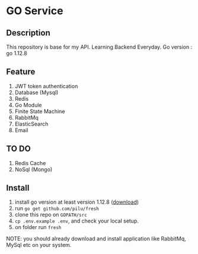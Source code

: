 # GO Service
## Description

This repository is base for my API.
Learning Backend Everyday.
Go version : go 1.12.8

## Feature
1. JWT token authentication
1. Database (Mysql)
1. Redis
1. Go Module
1. Finite State Machine
1. RabbitMq
1. ElasticSearch
1. Email

## TO DO
1. Redis Cache
1. NoSql (Mongo)

## Install
1. install go version at least version 1.12.8 ([download](https://golang.org/dl/))
1. run `go get github.com/pilu/fresh`
1. clone this repo on `GOPATH/src`
1. `cp .env.example .env`, and check your local setup.
1. on folder run `fresh`

NOTE: 
you should already download and install application like 
RabbitMq, MySql etc on your system.
